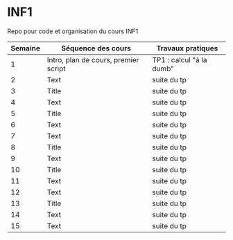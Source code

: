 # INF1
Repo pour code et organisation du cours INF1

| Semaine     |  Séquence des cours                                   | Travaux pratiques             |
| ----------- | -----------                                           |-------------                  |
| 1           | Intro, plan de cours, premier script                  | TP1 : calcul "à la dumb"      |
| 2           | Text                      | suite du tp                   |
| 3           | Title                     | suite du tp                   |
| 4           | Text                      | suite du tp                   |
| 5           | Title                     | suite du tp                   |
| 6           | Text                      | suite du tp                   |
| 7           | Text                      | suite du tp                   |
| 8           | Title                     | suite du tp                   |
| 9           | Text                      | suite du tp                   |
| 10           | Title                     | suite du tp                   |
| 11          | Text                      | suite du tp                   |
| 12           | Text                      | suite du tp                   |
| 13           | Title                     | suite du tp                   |
| 14          | Text                      | suite du tp                   |
| 15          | Text                      | suite du tp                   |
